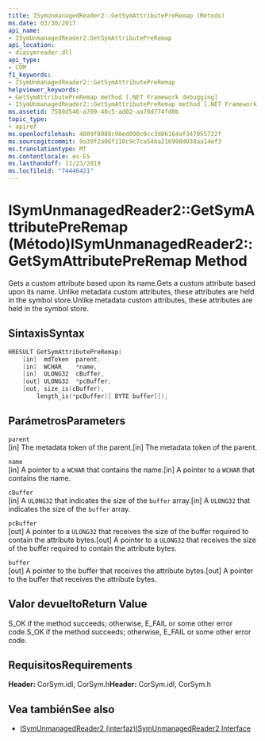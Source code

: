 ```yaml
---
title: ISymUnmanagedReader2::GetSymAttributePreRemap (Método)
ms.date: 03/30/2017
api_name:
- ISymUnmanagedReader2.GetSymAttributePreRemap
api_location:
- diasymreader.dll
api_type:
- COM
f1_keywords:
- ISymUnmanagedReader2::GetSymAttributePreRemap
helpviewer_keywords:
- GetSymAttributePreRemap method [.NET Framework debugging]
- ISymUnmanagedReader2::GetSymAttributePreRemap method [.NET Framework debugging]
ms.assetid: 7580d546-a709-40c5-ad02-aa70d774fd0b
topic_type:
- apiref
ms.openlocfilehash: 4009f8988c90ed090c0cc3d86164af347055722f
ms.sourcegitcommit: 9a39f2a06f110c9c7ca54ba216900d038aa14ef3
ms.translationtype: MT
ms.contentlocale: es-ES
ms.lasthandoff: 11/23/2019
ms.locfileid: "74446421"
---
```

# <a name="isymunmanagedreader2getsymattributepreremap-method"></a><span data-ttu-id="91316-102">ISymUnmanagedReader2::GetSymAttributePreRemap (Método)</span><span class="sxs-lookup"><span data-stu-id="91316-102">ISymUnmanagedReader2::GetSymAttributePreRemap Method</span></span>
<span data-ttu-id="91316-103">Gets a custom attribute based upon its name.</span><span class="sxs-lookup"><span data-stu-id="91316-103">Gets a custom attribute based upon its name.</span></span> <span data-ttu-id="91316-104">Unlike metadata custom attributes, these attributes are held in the symbol store.</span><span class="sxs-lookup"><span data-stu-id="91316-104">Unlike metadata custom attributes, these attributes are held in the symbol store.</span></span>  
  
## <a name="syntax"></a><span data-ttu-id="91316-105">Sintaxis</span><span class="sxs-lookup"><span data-stu-id="91316-105">Syntax</span></span>  
  
```cpp  
HRESULT GetSymAttributePreRemap(  
    [in]  mdToken  parent,  
    [in]  WCHAR    *name,  
    [in]  ULONG32  cBuffer,  
    [out] ULONG32  *pcBuffer,  
    [out, size_is(cBuffer),  
        length_is(*pcBuffer)] BYTE buffer[]);  
```  
  
## <a name="parameters"></a><span data-ttu-id="91316-106">Parámetros</span><span class="sxs-lookup"><span data-stu-id="91316-106">Parameters</span></span>  
 `parent`  
 <span data-ttu-id="91316-107">[in] The metadata token of the parent.</span><span class="sxs-lookup"><span data-stu-id="91316-107">[in] The metadata token of the parent.</span></span>  
  
 `name`  
 <span data-ttu-id="91316-108">[in] A pointer to a `WCHAR` that contains the name.</span><span class="sxs-lookup"><span data-stu-id="91316-108">[in] A pointer to a `WCHAR` that contains the name.</span></span>  
  
 `cBuffer`  
 <span data-ttu-id="91316-109">[in] A `ULONG32` that indicates the size of the `buffer` array.</span><span class="sxs-lookup"><span data-stu-id="91316-109">[in] A `ULONG32` that indicates the size of the `buffer` array.</span></span>  
  
 `pcBuffer`  
 <span data-ttu-id="91316-110">[out] A pointer to a `ULONG32` that receives the size of the buffer required to contain the attribute bytes.</span><span class="sxs-lookup"><span data-stu-id="91316-110">[out] A pointer to a `ULONG32` that receives the size of the buffer required to contain the attribute bytes.</span></span>  
  
 `buffer`  
 <span data-ttu-id="91316-111">[out] A pointer to the buffer that receives the attribute bytes.</span><span class="sxs-lookup"><span data-stu-id="91316-111">[out] A pointer to the buffer that receives the attribute bytes.</span></span>  
  
## <a name="return-value"></a><span data-ttu-id="91316-112">Valor devuelto</span><span class="sxs-lookup"><span data-stu-id="91316-112">Return Value</span></span>  
 <span data-ttu-id="91316-113">S_OK if the method succeeds; otherwise, E_FAIL or some other error code.</span><span class="sxs-lookup"><span data-stu-id="91316-113">S_OK if the method succeeds; otherwise, E_FAIL or some other error code.</span></span>  
  
## <a name="requirements"></a><span data-ttu-id="91316-114">Requisitos</span><span class="sxs-lookup"><span data-stu-id="91316-114">Requirements</span></span>  
 <span data-ttu-id="91316-115">**Header:** CorSym.idl, CorSym.h</span><span class="sxs-lookup"><span data-stu-id="91316-115">**Header:** CorSym.idl, CorSym.h</span></span>  
  
## <a name="see-also"></a><span data-ttu-id="91316-116">Vea también</span><span class="sxs-lookup"><span data-stu-id="91316-116">See also</span></span>

- [<span data-ttu-id="91316-117">ISymUnmanagedReader2 (interfaz)</span><span class="sxs-lookup"><span data-stu-id="91316-117">ISymUnmanagedReader2 Interface</span></span>](../../../../docs/framework/unmanaged-api/diagnostics/isymunmanagedreader2-interface.md)
